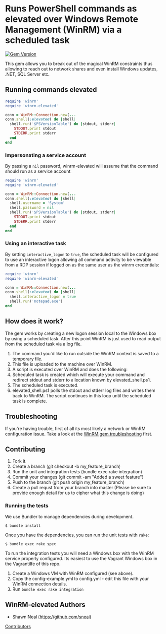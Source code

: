 # Runs PowerShell commands as elevated over Windows Remote Management (WinRM) via a scheduled task
[![Gem Version](https://badge.fury.io/rb/winrm-elevated.svg)](http://badge.fury.io/rb/winrm-elevated)

This gem allows you to break out of the magical WinRM constraints thus allowing to reach out to network shares and even install Windows updates, .NET, SQL Server etc.

## Running commands elevated
```ruby
require 'winrm'
require 'winrm-elevated'

conn = WinRM::Connection.new(...
conn.shell(:elevated) do |shell|
  shell.run('$PSVersionTable') do |stdout, stderr|
    STDOUT.print stdout
    STDERR.print stderr
  end
end
```

### Impersonating a service account
By passing a `nil` password, winrm-elevated will assume that the command should run as a service account:
```ruby
require 'winrm'
require 'winrm-elevated'

conn = WinRM::Connection.new(...
conn.shell(:elevated) do |shell|
  shell.username = 'System'
  shell.password = nil
  shell.run('$PSVersionTable') do |stdout, stderr|
    STDOUT.print stdout
    STDERR.print stderr
  end
end
```

### Using an interactive task
By setting `interactive_logon` to `true`, the scheduled task will be configured to use an interactive logon allowing all command activity to be viewable from a RDP session if logged on as the same user as the winrm credentials:
```ruby
require 'winrm'
require 'winrm-elevated'

conn = WinRM::Connection.new(...
conn.shell(:elevated) do |shell|
  shell.interactive_logon = true
  shell.run('notepad.exe')
end
```

## How does it work?

The gem works by creating a new logon session local to the Windows box by using a scheduled task. After this point WinRM is just used to read output from the scheduled task via a log file.

1. The command you'd like to run outside the WinRM context is saved to a temporary file.
2. This file is uploaded to the machine over WinRM.
3. A script is executed over WinRM and does the following:
  1. Scheduled task is created which will execute your command and redirect stdout and stderr to a location known by elevated_shell.ps1.
  2. The scheduled task is executed.
  3. elevated_shell.ps1 polls the stdout and stderr log files and writes them back to WinRM. The script continues in this loop until the scheduled task is complete.

## Troubleshooting

If you're having trouble, first of all its most likely a network or WinRM configuration
issue. Take a look at the [WinRM gem troubleshooting](https://github.com/WinRb/WinRM#troubleshooting)
first.

## Contributing

1. Fork it.
2. Create a branch (git checkout -b my_feature_branch)
3. Run the unit and integration tests (bundle exec rake integration)
4. Commit your changes (git commit -am "Added a sweet feature")
5. Push to the branch (git push origin my_feature_branch)
6. Create a pull requst from your branch into master (Please be sure to provide enough detail for us to cipher what this change is doing)

### Running the tests

We use Bundler to manage dependencies during development.

```
$ bundle install
```

Once you have the dependencies, you can run the unit tests with `rake`:

```
$ bundle exec rake spec
```

To run the integration tests you will need a Windows box with the WinRM service properly configured. Its easiest to use the Vagrant Windows box in the Vagrantilfe of this repo.

1. Create a Windows VM with WinRM configured (see above).
2. Copy the config-example.yml to config.yml - edit this file with your WinRM connection details.
3. Run `bundle exec rake integration`

## WinRM-elevated Authors
* Shawn Neal (https://github.com/sneal)

[Contributors](https://github.com/WinRb/winrm-elevated/graphs/contributors)
